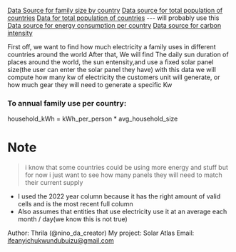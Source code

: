 [Data Source for family size by country](https://www.un.org/development/desa/pd/data/household-size-and-composition?utm_source=chatgpt.com)
[Data source for total population of countries](https://population.un.org/wpp/downloads?folder=Standard%20Projections&group=Most%20used)
[Data for total population of countries](https://data.worldbank.org/indicator/SP.POP.TOTL) --- will probably use this
[Data source for energy consumption per country](https://data.worldbank.org/indicator/EG.USE.ELEC.KH.PC)
[Data source for carbon intensity](https://ourworldindata.org/grapher/carbon-intensity-electricity?utm_source=chatgpt.com)


First off, we want to find how much electricity a family uses in different countries around the world
After that, We will find The daily sun duration of places around the world, the sun entensity,and use a fixed solar panel size(the user can enter the solar panel they have)
with this data we will compute how many kw of electricity the customers unit will generate, or how much gear they will need to generate a specific Kw

### To annual family use per country:
household_kWh = kWh_per_person * avg_household_size







# Note 
> i know that some countries could be using more energy and stuff but for now i just want to see how many panels they will need to match their current supply

- I used the 2022 year column because it has the right amount of valid cells and is the most recent full column
- Also assumes that entities that use electricity use it at an average each month  / day(we know this is not true)



Author: Thrila (@nino_da_creator)
My project: Solar Atlas
Email: ifeanyichukwundubuizu@gmail.com
